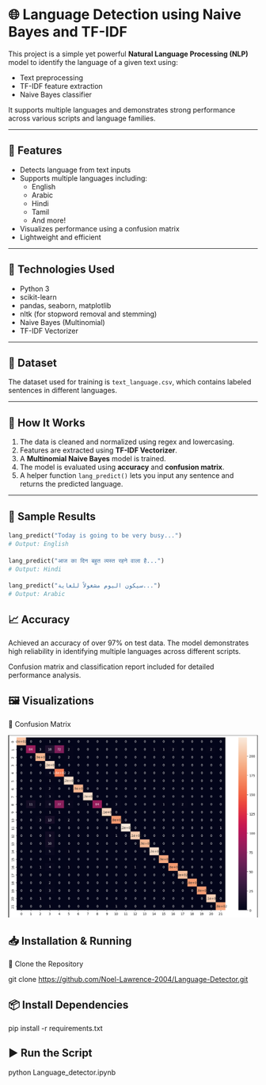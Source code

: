 # 🌐 Language Detection using Naive Bayes and TF-IDF

This project is a simple yet powerful **Natural Language Processing (NLP)** model to identify the language of a given text using:
- Text preprocessing
- TF-IDF feature extraction
- Naive Bayes classifier

It supports multiple languages and demonstrates strong performance across various scripts and language families.

---

## 🧠 Features

- Detects language from text inputs
- Supports multiple languages including:
  - English
  - Arabic
  - Hindi
  - Tamil
  - And more!
- Visualizes performance using a confusion matrix
- Lightweight and efficient

---

## 🚀 Technologies Used

- Python 3
- scikit-learn
- pandas, seaborn, matplotlib
- nltk (for stopword removal and stemming)
- Naive Bayes (Multinomial)
- TF-IDF Vectorizer

---

## 📂 Dataset

The dataset used for training is `text_language.csv`, which contains labeled sentences in different languages.

---

## 🔧 How It Works

1. The data is cleaned and normalized using regex and lowercasing.
2. Features are extracted using **TF-IDF Vectorizer**.
3. A **Multinomial Naive Bayes** model is trained.
4. The model is evaluated using **accuracy** and **confusion matrix**.
5. A helper function `lang_predict()` lets you input any sentence and returns the predicted language.

---

## 🧪 Sample Results

```python
lang_predict("Today is going to be very busy...")
# Output: English

lang_predict("आज का दिन बहुत व्यस्त रहने वाला है...")
# Output: Hindi

lang_predict("سيكون اليوم مشغولاً للغاية...")
# Output: Arabic
```

## 📈 Accuracy

Achieved an accuracy of over 97% on test data.
The model demonstrates high reliability in identifying multiple languages across different scripts.

Confusion matrix and classification report included for detailed performance analysis.

## 🖼️ Visualizations

🔹 Confusion Matrix

<img src="assets/Confusion_matrix.png" alt="Confusion Matrix" width="600"/>

## 📥 Installation & Running

🔧 Clone the Repository

git clone https://github.com/Noel-Lawrence-2004/Language-Detector.git

## 📦 Install Dependencies

pip install -r requirements.txt

## ▶️ Run the Script

python Language_detector.ipynb
